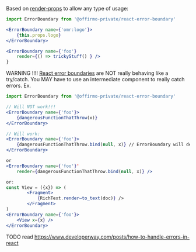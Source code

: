 Based on [render-props](https://github.com/donavon/render-props) to allow any type of usage:



```jsx
import ErrorBoundary from '@offirmo-private/react-error-boundary'

<ErrorBoundary name={'omr:logo'}>
	{this.props.logo}
</ErrorBoundary>

<ErrorBoundary name={'foo'}
	render={() => trickyStuff() } />
}
```

WARNING !!!!
[React error boundaries](https://react.dev/reference/react/Component#catching-rendering-errors-with-an-error-boundary) are NOT really behaving like a try/catch.
You MAY have to use an intermediate component to really catch errors. Ex.

```jsx
import ErrorBoundary from '@offirmo-private/react-error-boundary'

// Will NOT work!!!
<ErrorBoundary name={'foo'}>
	{dangerousFunctionThatThrow(x)}
</ErrorBoundary>

// Will work:
<ErrorBoundary name={'foo'}>
	{dangerousFunctionThatThrow.bind(null, x)} // ErrorBoundary will detect that the child is a function and call it inside a try/catch
</ErrorBoundary>

or
<ErrorBoundary name={'foo'}'
	render={dangerousFunctionThatThrow.bind(null, x)} />

or:
const View = ({x}) => (
		<Fragment>
			{RichText.renderⵧto_text(doc)} />
		</Fragment>
)
<ErrorBoundary name={'foo'}>
	<View x={x} />
</ErrorBoundary>
```




TODO read https://www.developerway.com/posts/how-to-handle-errors-in-react
